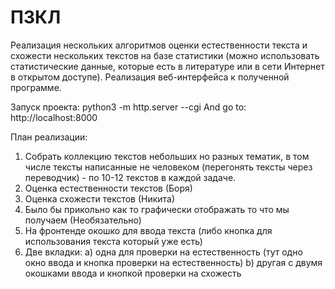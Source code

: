 # ПЗКЛ
Реализация нескольких алгоритмов оценки естественности текста и схожести нескольких текстов на базе статистики (можно использовать статистические данные, которые есть в литературе или в сети Интернет в открытом доступе). Реализация веб-интерфейса к полученной программе.

Запуск проекта:
python3 -m http.server --cgi
And go to: http://localhost:8000


План реализации:
1) Собрать коллекцию текстов небольших но разных тематик, в том числе тексты написанные не человеком (перегонять тексты через переводчик) - по 10-12 текстов в каждой задаче.
2) Оценка естественности текстов (Боря)
3) Оценка схожести текстов (Никита)
4) Было бы прикольно как то графически отображать то что мы получаем (Необязательно)
5) На фронтенде окошко для ввода текста (либо кнопка для использования текста который уже есть)
6) Две вкладки:
      a) одна для проверки на естественность (тут одно окно ввода и кнопка проверки на естественность)
      b) другая с двумя окошками ввода и кнопкой проверки на схожесть
